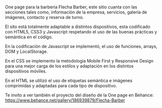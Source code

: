 One page para la barberia Flecha Barber, este sitio cuanta con las secciones tales como, información de la empresa, servicios, galería de imágenes, contacto y reserva de turno. 

El sito está totalmente adaptable a distintos dispositivos, esta codificado con HTML5, CSS3 y Javascript respetando el uso de las buenas prácticas y semántica en el código. 

En la codificación de Javascript se implementó, el uso de funciones, arrays, DOM y LocalStorage. 

En el CSS se implemento la metodología Mobile First y Responsive Design para una mejor carga de los estilos y adaptación en los distintos dispositivos móviles.

En el HTML se utilizó el uso de etiquetas semántica e imágenes comprimidas y adaptadas para cada tipo de dispositivo.

Te invito a ver también el proyecto del diseño de la One page en Behance:
https://www.behance.net/gallery/186939879/Flecha-Barber
